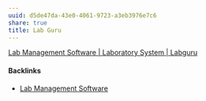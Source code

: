 ```yaml
---
uuid: d5de47da-43e0-4061-9723-a3eb3976e7c6
share: true
title: Lab Guru
---
```

[Lab Management Software | Laboratory System | Labguru](https://www.labguru.com/)

#### Backlinks

* [Lab Management Software](/c7035155-b5fc-4fe2-a2b2-f8bd0eb29d40)